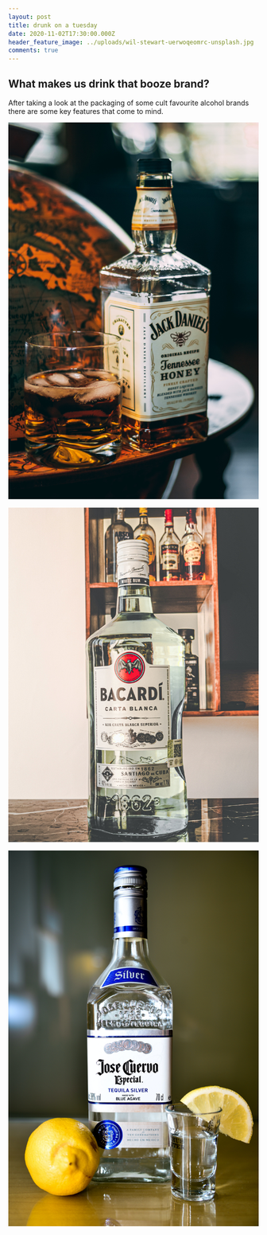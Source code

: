 ```yaml
---
layout: post
title: drunk on a tuesday
date: 2020-11-02T17:30:00.000Z
header_feature_image: ../uploads/wil-stewart-uerwoqeomrc-unsplash.jpg
comments: true
---
```

## What makes us drink that booze brand?

After taking a look at the packaging of some cult favourite alcohol brands there are some key features that come to mind. 

![Jack Daniel's Bottle](../uploads/jack-ward-yu9tnvk_ji8-unsplash.jpg "Jack Daniel's Bottle")

![Bacardi Bottle](../uploads/aaron-lares-a7t4xytal9i-unsplash.jpg "Bacardi Bottle ")

![Jose Cuero Tequila Silver](../uploads/fidel-fernando-tflbygwdews-unsplash.jpg "Jose Cuero Tequila Silver ")